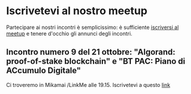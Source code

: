 # Iscrivetevi al nostro meetup

Partecipare ai nostri incontri è semplicissimo: è sufficiente [iscriversi al meetup](https://www.meetup.com/it-IT/Blockchain-Devs-Milano/) e tenere d'occhio gli annunci degli incontri.

## Incontro numero 9 del 21 ottobre: "Algorand: proof-of-stake blockchain" e "BT PAC: Piano di ACcumulo Digitale"
Ci troveremo in Mikamai /LinkMe alle 19.15. Iscrivetevi a questo [link](https://www.meetup.com/it-IT/Blockchain-Devs-Milano/events/265449181/)

